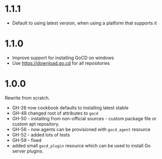 # 1.1.1

* Default to using latest version, when using a platform that supports it

# 1.1.0

* Improve support for installing GoCD on windows
* Use https://download.go.cd for all repositories

# 1.0.0

Rewrite from scratch.

* GH-26 now cookbook defaults to installing latest stable
* GH-48 changed root of attributes to `gocd`
* GH-50 - installing from non-official sources - custom package file or custom apt repository.
* GH-56 - now agents can be provisioned with `gocd_agent` resource
* GH-52 - added lots of tests
* GH-59 - fixed
* added small `gocd_plugin` resource which can be used to install Go server plugins.

